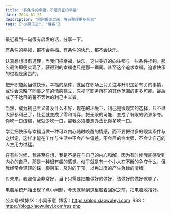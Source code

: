 ```yaml
---
title: "有条件的幸福，不是真正的幸福"
date: 2024-01-31
description: "刚刚搬运过来，等待整理更多信息"
tags: ["小吴乐意", "博客"]
---
```


最近看到一句很有启发的话，分享一下。

有条件的幸福，都不会幸福。有条件的快乐，都不会快乐。

认真想想很有道理，当我们把幸福，快乐，这些美好的向往都与一些条件挂钩，那么最终即便实现了，获得到的幸福也只是那一瞬间。甚至这个追求幸福，追求快乐的过程是痛苦的。

把升职加薪当做快乐，幸福的条件，就回在职场上只关注与升职加薪有关的事情，或许会忽略了同事之前的情感建立，忽视了职务所在的其他范围的更多可能。最后成了不达目的誓不罢休的利己主义者。

当然，成为利己主义者没什么不好，现在的环境下，利己是很现实的选择，只不过大家都利己了，社会就变成了零和博弈，把无限的可能，变成了有限的资源争夺。你吃一口蛋糕，我就少吃一口，那我必须要想办法比你多吃一口。

学会把快乐与幸福当做一种可以内心随时唤醒的情感，而不要把过多的现实条件与之绑定，这样才能在工作与生活中不会产生偏差。不会目的性太强，不会让自己的人生用力过猛。

在有些时候，我甚至在想，我是不是在与自己的内心和解，因为有时候我能感受到内心的自己，那是一种很有趣的感觉。似乎就是有一个小人在不断的争夺什么，但我经常会轻轻的踩一脚刹车，及时的干预，以免过度的产生急躁的情绪。

对未来，我坚信会非常好，当下只需要把能做好的做好，该做好的做好就够了。

电脑系统开始出现了点小问题，今天就聊到这里趁着回家之前，把电脑收拾好。

公众号/微博/X：小吴乐意
 博客：https://blog.xiaowuleyi.com
 RSS：https://blog.xiaowuleyi.com/rss.php
